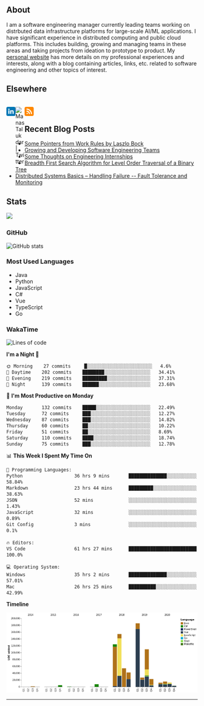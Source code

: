 ## About

I am a software engineering manager currently leading teams working on distrbuted data infrastructure platforms for large-scale AI/ML applications. I have significant experience in distributed computing and public cloud platforms. This includes building, growing and managing teams in these areas and taking projects from ideation to prototype to product. My [personal website](https://manastalukdar.github.io/) has more details on my professional experiences and interests, along with a blog containing articles, links, etc. related to software engineering and other topics of interest.

## Elsewhere

</br>

<a href="https://www.linkedin.com/in/manastalukdar" target="_blank">
  <img align="left" alt="Manas Talukdar | Linkedin" width="24px" src="https://raw.githubusercontent.com/edent/SuperTinyIcons/master/images/svg/linkedin.svg" />
</a>
<a href="https://www.twitter.com/manastalukdar" target="_blank">
  <img align="left" alt="Manas Talukdar | Twitter" width="24px" src="https://github.com/TheDudeThatCode/TheDudeThatCode/blob/master/Assets/Twitter.svg" />
</a>
<a href="https://manastalukdar.github.io/" target="_blank">
  <img align="left" alt="Manas Talukdar | Website" width="24px" src="https://github.com/edent/SuperTinyIcons/blob/master/images/svg/rss.svg" />
</a>

</br>

## Recent Blog Posts

<!-- BLOG:START -->
- [Some Pointers from Work Rules by Laszlo Bock](https://manastalukdar.github.io/blog/2020/01/25/work-rules-laszlo-bock-pointers/)
- [Growing and Developing Software Engineering Teams](https://manastalukdar.github.io/blog/2019/09/19/growing-developing-software-engineering-teams/)
- [Some Thoughts on Engineering Internships](https://manastalukdar.github.io/blog/2019/09/04/some-thoughts-on-engineering-internships/)
- [Breadth First Search Algorithm for Level Order Traversal of a Binary Tree](https://manastalukdar.github.io/blog/2019/08/29/breadth-first-search-binary-tree-level-order-traversal/)
- [Distributed Systems Basics – Handling Failure -- Fault Tolerance and Monitoring](https://manastalukdar.github.io/blog/2019/08/19/katemats-distributed-systems-fault-tolerance-monitoring/)
<!-- BLOG:END -->

## Stats

![](https://komarev.com/ghpvc/?username=manastalukdar)

### GitHub

![GitHub stats](https://github-readme-stats.vercel.app/api?username=manastalukdar&show_icons=true&hide_border=true&hide_rank=true&hide_title=true&icon_color=79ff97&text_color=cecac3&bg_color=4d4b4b)

### Most Used Languages

- Java
- Python
- JavaScript
- C#
- Vue
- TypeScript
- Go

<!--
![Top Langs](https://github-readme-stats.vercel.app/api/top-langs/?username=manastalukdar&layout=compact&hide_border=true&hide_title=true&icon_color=79ff97&text_color=cecac3&bg_color=4d4b4b)
-->

### WakaTime

<!--START_SECTION:waka-->
![Lines of code](https://img.shields.io/badge/From%20Hello%20World%20I%27ve%20Written-5.2%20million%20lines%20of%20code-blue)

**I'm a Night 🦉** 

```text
🌞 Morning    27 commits     █░░░░░░░░░░░░░░░░░░░░░░░░   4.6% 
🌆 Daytime    202 commits    ████████░░░░░░░░░░░░░░░░░   34.41% 
🌃 Evening    219 commits    █████████░░░░░░░░░░░░░░░░   37.31% 
🌙 Night      139 commits    ██████░░░░░░░░░░░░░░░░░░░   23.68%

```
📅 **I'm Most Productive on Monday** 

```text
Monday       132 commits    █████░░░░░░░░░░░░░░░░░░░░   22.49% 
Tuesday      72 commits     ███░░░░░░░░░░░░░░░░░░░░░░   12.27% 
Wednesday    87 commits     ███░░░░░░░░░░░░░░░░░░░░░░   14.82% 
Thursday     60 commits     ██░░░░░░░░░░░░░░░░░░░░░░░   10.22% 
Friday       51 commits     ██░░░░░░░░░░░░░░░░░░░░░░░   8.69% 
Saturday     110 commits    ████░░░░░░░░░░░░░░░░░░░░░   18.74% 
Sunday       75 commits     ███░░░░░░░░░░░░░░░░░░░░░░   12.78%

```


📊 **This Week I Spent My Time On** 

```text
💬 Programming Languages: 
Python                   36 hrs 9 mins       ██████████████░░░░░░░░░░░   58.84% 
Markdown                 23 hrs 44 mins      █████████░░░░░░░░░░░░░░░░   38.63% 
JSON                     52 mins             ░░░░░░░░░░░░░░░░░░░░░░░░░   1.43% 
JavaScript               32 mins             ░░░░░░░░░░░░░░░░░░░░░░░░░   0.89% 
Git Config               3 mins              ░░░░░░░░░░░░░░░░░░░░░░░░░   0.1%

🔥 Editors: 
VS Code                  61 hrs 27 mins      █████████████████████████   100.0%

💻 Operating System: 
Windows                  35 hrs 2 mins       ██████████████░░░░░░░░░░░   57.01% 
Mac                      26 hrs 25 mins      ██████████░░░░░░░░░░░░░░░   42.99%

```

**Timeline**

![Chart not found](https://github.com/manastalukdar/manastalukdar/blob/master/charts/bar_graph.png) 


<!--END_SECTION:waka-->

---

<!--

**manastalukdar/manastalukdar** is a ✨ _special_ ✨ repository because its `README.md` (this file) appears on your GitHub profile.

Here are some ideas to get you started:

- 🔭 I’m currently working on ...
- 🌱 I’m currently learning ...
- 👯 I’m looking to collaborate on ...
- 🤔 I’m looking for help with ...
- 💬 Ask me about ...
- 📫 How to reach me: ...
- 😄 Pronouns: ...
- ⚡ Fun fact: ...
-->
